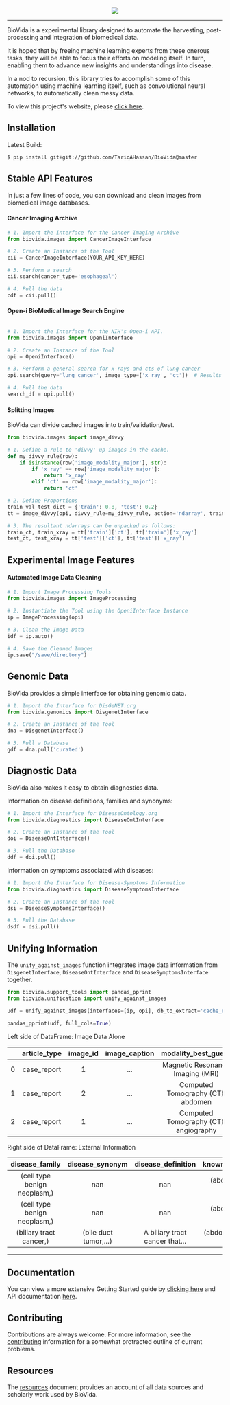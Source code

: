 <div align="center">
  <img src="https://github.com/TariqAHassan/BioVida/blob/master/docs/logo/biovida_logo_regular_scaled.png"><br>
</div>

----

BioVida is a experimental library designed to automate the harvesting, 
post-processing and integration of biomedical data.

It is hoped that by freeing machine learning experts from these onerous
tasks, they will be able to focus their efforts on modeling itself. In turn, 
enabling them to advance new insights and understandings into disease.

In a nod to recursion, this library tries to accomplish some of this automation
using machine learning itself, such as convolutional neural networks, to
automatically clean messy data.

To view this project's website, please [click here].


## Installation

Latest Build:
```bash
$ pip install git+git://github.com/TariqAHassan/BioVida@master
```

## Stable API Features

In just a few lines of code, you can download and clean images from biomedical image databases.

#### Cancer Imaging Archive
```python
# 1. Import the interface for the Cancer Imaging Archive
from biovida.images import CancerImageInterface

# 2. Create an Instance of the Tool
cii = CancerImageInterface(YOUR_API_KEY_HERE)

# 3. Perform a search
cii.search(cancer_type='esophageal')

# 4. Pull the data
cdf = cii.pull()
```

#### Open-i BioMedical Image Search Engine
```python

# 1. Import the Interface for the NIH's Open-i API.
from biovida.images import OpeniInterface

# 2. Create an Instance of the Tool
opi = OpeniInterface()

# 3. Perform a general search for x-rays and cts of lung cancer
opi.search(query='lung cancer', image_type=['x_ray', 'ct'])  # Results Found: 9,220.

# 4. Pull the data
search_df = opi.pull()
```

#### Splitting Images

BioVida can divide cached images into train/validation/test.

```python
from biovida.images import image_divvy

# 1. Define a rule to 'divvy' up images in the cache.
def my_divvy_rule(row):
    if isinstance(row['image_modality_major'], str):
        if 'x_ray' == row['image_modality_major']:
            return 'x_ray'
        elif 'ct' == row['image_modality_major']:
            return 'ct'

# 2. Define Proportions 
train_val_test_dict = {'train': 0.8, 'test': 0.2}
tt = image_divvy(opi, divvy_rule=my_divvy_rule, action='ndarray', train_val_test_dict=train_val_test_dict)

# 3. The resultant ndarrays can be unpacked as follows:
train_ct, train_xray = tt['train']['ct'], tt['train']['x_ray']
test_ct, test_xray = tt['test']['ct'], tt['test']['x_ray']
```

## Experimental Image Features

#### Automated Image Data Cleaning
```python
# 1. Import Image Processing Tools
from biovida.images import ImageProcessing

# 2. Instantiate the Tool using the OpeniInterface Instance
ip = ImageProcessing(opi)
 
# 3. Clean the Image Data
idf = ip.auto()

# 4. Save the Cleaned Images
ip.save("/save/directory")
```

## Genomic Data

BioVida provides a simple interface for obtaining genomic data.

```python
# 1. Import the Interface for DisGeNET.org
from biovida.genomics import DisgenetInterface

# 2. Create an Instance of the Tool
dna = DisgenetInterface()

# 3. Pull a Database
gdf = dna.pull('curated')
```

## Diagnostic Data

BioVida also makes it easy to obtain diagnostics data.

Information on disease definitions, families and synonyms: 

```python
# 1. Import the Interface for DiseaseOntology.org
from biovida.diagnostics import DiseaseOntInterface

# 2. Create an Instance of the Tool
doi = DiseaseOntInterface()

# 3. Pull the Database
ddf = doi.pull()
```

Information on symptoms associated with diseases:

```python
# 1. Import the Interface for Disease-Symptoms Information
from biovida.diagnostics import DiseaseSymptomsInterface

# 2. Create an Instance of the Tool
dsi = DiseaseSymptomsInterface()

# 3. Pull the Database
dsdf = dsi.pull()
```

## Unifying Information

The ``unify_against_images`` function integrates image data information from ``DisgenetInterface``,
``DiseaseOntInterface`` and ``DiseaseSymptomsInterface`` together.

```python
from biovida.support_tools import pandas_pprint
from biovida.unification import unify_against_images

udf = unify_against_images(interfaces=[ip, opi], db_to_extract='cache_records_db')

pandas_pprint(udf, full_cols=True)
```

Left side of DataFrame: Image Data Alone

|   | article_type | image_id | image_caption |          modality_best_guess          | age |   sex  |      disease     | ... |
|:-:|:------------:|:--------:|:-------------:|:-------------------------------------:|:---:|:------:|:----------------:|:---:|
| 0 |  case_report |     1    |      ...      |    Magnetic Resonance Imaging (MRI)   |  73 |  male  |      fibroma     | ... |
| 1 |  case_report |     2    |      ...      |   Computed Tomography (CT): abdomen   |  73 |  male  |      fibroma     | ... |
| 2 |  case_report |     1    |      ...      | Computed Tomography (CT): angiography |  45 | female | bile duct cancer | ... |


Right side of DataFrame: External Information


|        disease_family        |    disease_synonym    |       disease_definition       |        known_associated_symptoms       | mentioned_symptoms | known_associated_genes |
|:----------------------------:|:---------------------:|:------------------------------:|:--------------------------------------:|:------------------:|:----------------------:|
| (cell type benign neoplasm,) |          nan          |               nan              |  (abdominal pain, abnormal reflex,...) |       (pain,)      |  (ANTXR2, 0.12), ...)  |
| (cell type benign neoplasm,) |          nan          |               nan              |  (abdominal pain, abnormal reflex,...) |       (pain,)      |  (ANTXR2, 0.12), ...)  |
|    (biliary tract cancer,)   | (bile duct tumor,...) | A biliary tract cancer that... | (abdominal obesity, abdominal pain,..) |      (colic,)      |           nan          |

---

## Documentation

You can view a more extensive Getting Started guide by [clicking here]
and API documentation [here].


## Contributing

Contributions are always welcome. For more information, see the [contributing] information 
for a somewhat protracted outline of current problems.


## Resources

The [resources] document provides an account of all data sources and
scholarly work used by BioVida.
   
   
[click here]: https://tariqahassan.github.io/BioVida/index.html
[clicking here]: https://tariqahassan.github.io/BioVida/GettingStarted.html
[here]: https://tariqahassan.github.io/BioVida/API.html
[Contributing]: https://github.com/TariqAHassan/BioVida/tree/master/docs/contributing
[resources]: https://github.com/TariqAHassan/BioVida/blob/master/RESOURCES.md
